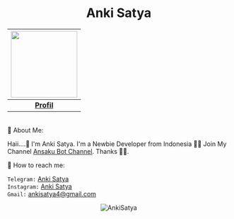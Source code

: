 <p align="center"> <h1 align="center"> Anki Satya </h1> </p>

|<a href="https://t.me/AnkiSatya/"><img src="https://telegra.ph/file/86a8edf9ba658a259aaba.jpg" width="150px" height="150px" /></a> |
|:---------------------------------------------------------------------------------------------------------------------------------------:|
|       **[Profil](https://github.com/Ansaku)**                                                                                |

<br> About Me:

Haii....
I'm Anki Satya. I'm a Newbie Developer from Indonesia  Join My Channel [Ansaku Bot Channel](https://t.me/ansakubotchannel). Thanks .

 How to reach me:

`Telegram:` [Anki Satya](https://t.me/AnkiSatya) <br>
`Instagram:` [Anki Satya](https://instagram.com/satya_ask) <br> 
`Gmail:` ankisatya4@gmail.com <br>

<p align="center">
	<img src=https://github-readme-stats.vercel.app/api?username=Ansaku&show_icons=true&theme=midnight-purple alt=AnkiSatya />
</p>

